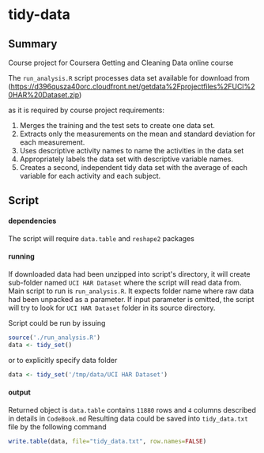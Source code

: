 tidy-data
=========

## Summary
Course project for Coursera Getting and Cleaning Data online course

The `run_analysis.R` script processes data set available for download from
   (https://d396qusza40orc.cloudfront.net/getdata%2Fprojectfiles%2FUCI%20HAR%20Dataset.zip) 

as it is required by course project requirements:
1. Merges the training and the test sets to create one data set.
2. Extracts only the measurements on the mean and standard deviation for each measurement. 
3. Uses descriptive activity names to name the activities in the data set
4. Appropriately labels the data set with descriptive variable names. 
5. Creates a second, independent tidy data set with the average of each variable for each activity and each subject.  

## Script
#### dependencies
The script will require `data.table` and `reshape2` packages

#### running
If downloaded data had been unzipped into script's directory, it will create sub-folder named `UCI HAR Dataset` where the script will read data from.
Main script to run is `run_analysis.R`. It expects folder name where raw data had been unpacked as a parameter. If input parameter is omitted, the script will try to look for `UCI HAR Dataset` folder in its source directory.

Script could be run by issuing
```R
source('./run_analysis.R')
data <- tidy_set()
```

or to explicitly specify data folder

```R
data <- tidy_set('/tmp/data/UCI HAR Dataset')
```

#### output
Returned object is `data.table` contains `11880` rows and `4` columns described in details in `CodeBook.md`
Resulting data could be saved into `tidy_data.txt` file by the following command
```R
write.table(data, file="tidy_data.txt", row.names=FALSE)
```